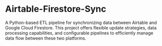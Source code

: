# Airtable-Firestore-Sync
A Python-based ETL pipeline for synchronizing data between Airtable and Google Cloud Firestore. This project offers flexible update strategies, data processing capabilities, and configurable pipelines to efficiently manage data flow between these two platforms. 

